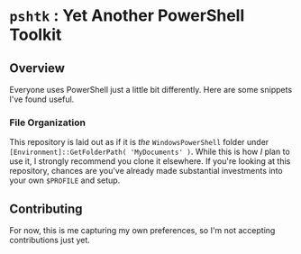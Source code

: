 # `pshtk` : Yet Another PowerShell Toolkit

## Overview

Everyone uses PowerShell just a little bit differently. Here are some snippets I've found useful.

### File Organization

This repository is laid out as if it is _the_ `WindowsPowerShell` folder under `[Environment]::GetFolderPath( 'MyDocuments' )`. While this is how _I_ plan to use it, I strongly recommend you clone it elsewhere. If you're looking at this repository, chances are you've already made substantial investments into your own `$PROFILE` and setup.

## Contributing

For now, this is me capturing my own preferences, so I'm not accepting contributions just yet.
